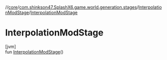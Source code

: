 //[core](../../../index.md)/[com.shinkson47.SplashX6.game.world.generation.stages](../index.md)/[InterpolationModStage](index.md)/[InterpolationModStage](-interpolation-mod-stage.md)

# InterpolationModStage

[jvm]\
fun [InterpolationModStage](-interpolation-mod-stage.md)()
